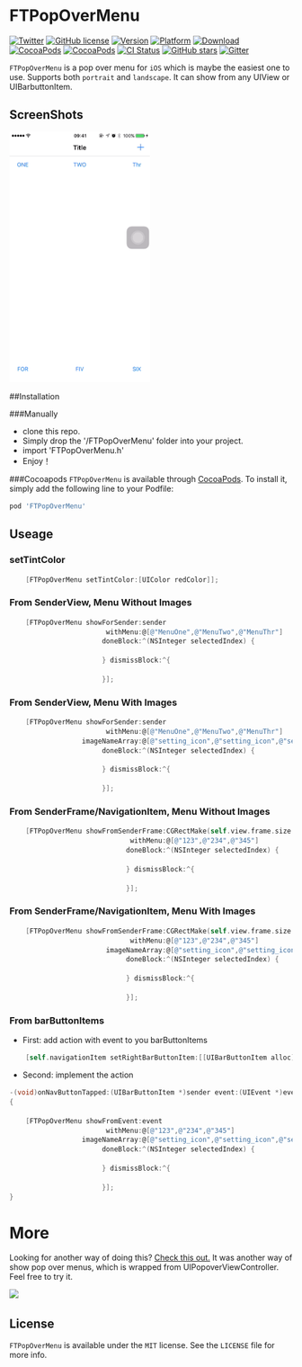 # FTPopOverMenu

[![Twitter](https://img.shields.io/badge/twitter-@liufengting-blue.svg?style=flat)](http://twitter.com/liufengting) 
[![GitHub license](https://img.shields.io/badge/license-MIT-blue.svg)](https://raw.githubusercontent.com/liufengting/FTPopOverMenu/master/LICENSE)
[![Version](https://img.shields.io/cocoapods/v/FTPopOverMenu.svg?style=flat)](http://cocoapods.org/pods/FTPopOverMenu)
[![Platform](https://img.shields.io/cocoapods/p/FTPopOverMenu.svg?style=flat)](http://cocoapods.org/pods/FTPopOverMenu)
[![Download](https://img.shields.io/cocoapods/dt/FTPopOverMenu.svg?maxAge=2592000)](http://cocoapods.org/pods/FTPopOverMenu)
[![CocoaPods](https://img.shields.io/cocoapods/at/FTPopOverMenu.svg?maxAge=2592000)](http://cocoapods.org/pods/FTPopOverMenu)
[![CocoaPods](https://img.shields.io/cocoapods/metrics/doc-percent/FTPopOverMenu.svg?maxAge=2592000)](http://cocoapods.org/pods/FTPopOverMenu)
[![CI Status](http://img.shields.io/travis/liufengting/FTPopOverMenu.svg?style=flat)](https://travis-ci.org/liufengting/FTPopOverMenu)
[![GitHub stars](https://img.shields.io/github/stars/liufengting/FTPopOverMenu.svg)](https://github.com/liufengting/FTPopOverMenu/stargazers)
[![Gitter](https://badges.gitter.im/liufengting/FTPopOverMenu.svg)](https://gitter.im/liufengting/FTPopOverMenu?utm_source=badge&utm_medium=badge&utm_campaign=pr-badge)

`FTPopOverMenu` is a pop over menu for `iOS` which is maybe the easiest one to use. Supports both `portrait` and `landscape`. It can show from any UIView or UIBarbuttonItem.

## ScreenShots

<img src="/ScreenShots/Demo.gif" width="250"/>

##Installation

###Manually
* clone this repo.
* Simply drop the '/FTPopOverMenu' folder into your project.
* import 'FTPopOverMenu.h'
* Enjoy！ 

###Cocoapods
`FTPopOverMenu` is available through [CocoaPods](http://cocoapods.org). To install it, simply add the following line to your Podfile:

```ruby
pod 'FTPopOverMenu'
```

## Useage

### setTintColor

```objective-c
    [FTPopOverMenu setTintColor:[UIColor redColor]];
```

### From SenderView, Menu Without Images
 
```objective-c
    [FTPopOverMenu showForSender:sender
                        withMenu:@[@"MenuOne",@"MenuTwo",@"MenuThr"]
                       doneBlock:^(NSInteger selectedIndex) {
                           
                       } dismissBlock:^{
                          
                       }];
```

### From SenderView, Menu With Images
 
```objective-c
    [FTPopOverMenu showForSender:sender
                        withMenu:@[@"MenuOne",@"MenuTwo",@"MenuThr"]
                  imageNameArray:@[@"setting_icon",@"setting_icon",@"setting_icon"]
                       doneBlock:^(NSInteger selectedIndex) {
                           
                       } dismissBlock:^{
                          
                       }];
```
### From SenderFrame/NavigationItem, Menu Without Images
 
```objective-c
    [FTPopOverMenu showFromSenderFrame:CGRectMake(self.view.frame.size.width - 40, 20, 40, 40)
                              withMenu:@[@"123",@"234",@"345"]
                             doneBlock:^(NSInteger selectedIndex) {
                                 
                             } dismissBlock:^{
                                 
                             }];
```

### From SenderFrame/NavigationItem, Menu With Images
 
```objective-c
    [FTPopOverMenu showFromSenderFrame:CGRectMake(self.view.frame.size.width - 40, 20, 40, 40)
                              withMenu:@[@"123",@"234",@"345"]
                        imageNameArray:@[@"setting_icon",@"setting_icon",@"setting_icon"]
                             doneBlock:^(NSInteger selectedIndex) {
                                 
                             } dismissBlock:^{
                                 
                             }];
```

### From barButtonItems 

- First: add action with event to you barButtonItems 

```objective-c
    [self.navigationItem setRightBarButtonItem:[[UIBarButtonItem alloc] initWithTitle:@"Edit" style:UIBarButtonItemStyleDone target:self action:@selector(onNavButtonTapped:event:)]];
```

- Second: implement the action

```objective-c
-(void)onNavButtonTapped:(UIBarButtonItem *)sender event:(UIEvent *)event
{

    [FTPopOverMenu showFromEvent:event
                        withMenu:@[@"123",@"234",@"345"]
                  imageNameArray:@[@"setting_icon",@"setting_icon",@"setting_icon"]
                       doneBlock:^(NSInteger selectedIndex) {
                           
                       } dismissBlock:^{
                           
                       }];
}
```



# More

Looking for another way of doing this? [Check this out.](https://github.com/liufengting/FTPopMenu) It was another way of show pop over menus, which is wrapped from UIPopoverViewController. Feel free to try it.
 

<img src="https://raw.githubusercontent.com/liufengting/FTPopMenu/master/ScreenShots/ScreenShots2.png" width="400"/>


## License

`FTPopOverMenu` is available under the `MIT` license. See the `LICENSE` file for more info.


